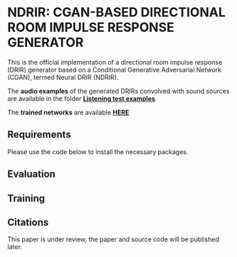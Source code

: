 # NDRIR: CGAN-BASED DIRECTIONAL ROOM IMPULSE RESPONSE GENERATOR
This is the official implementation of a directional room impulse response (DRIR) generator based on a Conditional Generative Adversarial Network (CGAN), termed Neural DRIR (NDRIR). 

The **audio examples** of the generated DRIRs convolved with sound sources are available in the folder [**Listening test examples**](https://github.com/HualinR/NDRIR/tree/main/Listening%20test%20examples).

The **trained networks** are available [**HERE**](https://drive.google.com/drive/folders/1SJwdrQNVXQqlzCEToFtaOJer-IyKo8jx?usp=sharing)

## Requirements
Please use the code below to install the necessary packages.

## Evaluation


## Training


## Citations
This paper is under review, the paper and source code will be published later.


